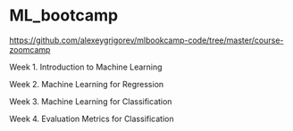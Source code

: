 # ML_bootcamp

https://github.com/alexeygrigorev/mlbookcamp-code/tree/master/course-zoomcamp

Week 1. Introduction to Machine Learning

Week 2. Machine Learning for Regression

Week 3. Machine Learning for Classification

Week 4. Evaluation Metrics for Classification
